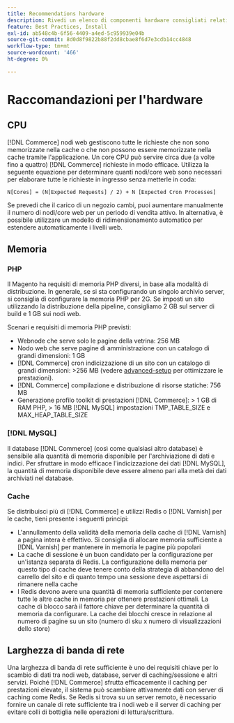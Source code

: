 ```yaml
---
title: Recommendations hardware
description: Rivedi un elenco di componenti hardware consigliati relativi alle prestazioni ottimali delle implementazioni Adobe Commerce.
feature: Best Practices, Install
exl-id: ab548c4b-6f56-4409-a4ed-5c959939e04b
source-git-commit: 8d0d8f9822b88f2dd8cbae8f6d7e3cdb14cc4848
workflow-type: tm+mt
source-wordcount: '466'
ht-degree: 0%

---
```


# Raccomandazioni per l&#39;hardware

## CPU

[!DNL Commerce] nodi web gestiscono tutte le richieste che non sono memorizzate nella cache o che non possono essere memorizzate nella cache tramite l&#39;applicazione. Un core CPU può servire circa due (a volte fino a quattro) [!DNL Commerce] richieste in modo efficace. Utilizza la seguente equazione per determinare quanti nodi/core web sono necessari per elaborare tutte le richieste in ingresso senza metterle in coda:

```
N[Cores] = (N[Expected Requests] / 2) + N [Expected Cron Processes]
```

Se prevedi che il carico di un negozio cambi, puoi aumentare manualmente il numero di nodi/core web per un periodo di vendita attivo. In alternativa, è possibile utilizzare un modello di ridimensionamento automatico per estendere automaticamente i livelli web.

## Memoria

### PHP

Il Magento ha requisiti di memoria PHP diversi, in base alla modalità di distribuzione.  In generale, se si sta configurando un singolo archivio server, si consiglia di configurare la memoria PHP per 2G.  Se imposti un sito utilizzando la distribuzione della pipeline, consigliamo 2 GB sul server di build e 1 GB sui nodi web.

Scenari e requisiti di memoria PHP previsti:

* Webnode che serve solo le pagine della vetrina: 256 MB
* Nodo web che serve pagine di amministrazione con un catalogo di grandi dimensioni: 1 GB
* [!DNL Commerce] cron indicizzazione di un sito con un catalogo di grandi dimensioni: >256 MB (vedere [advanced-setup](../performance/advanced-setup.md) per ottimizzare le prestazioni).
* [!DNL Commerce] compilazione e distribuzione di risorse statiche: 756 MB
* Generazione profilo toolkit di prestazioni [!DNL Commerce]: > 1 GB di RAM PHP, > 16 MB [!DNL MySQL] impostazioni TMP_TABLE_SIZE e MAX_HEAP_TABLE_SIZE

### [!DNL MySQL]

Il database [!DNL Commerce] (così come qualsiasi altro database) è sensibile alla quantità di memoria disponibile per l&#39;archiviazione di dati e indici. Per sfruttare in modo efficace l&#39;indicizzazione dei dati [!DNL MySQL], la quantità di memoria disponibile deve essere almeno pari alla metà dei dati archiviati nel database.

### Cache

Se distribuisci più di [!DNL Commerce] e utilizzi Redis o [!DNL Varnish] per le cache, tieni presente i seguenti principi:

* L&#39;annullamento della validità della memoria della cache di [!DNL Varnish] a pagina intera è effettivo. Si consiglia di allocare memoria sufficiente a [!DNL Varnish] per mantenere in memoria le pagine più popolari
* La cache di sessione è un buon candidato per la configurazione per un&#39;istanza separata di Redis.  La configurazione della memoria per questo tipo di cache deve tenere conto della strategia di abbandono del carrello del sito e di quanto tempo una sessione deve aspettarsi di rimanere nella cache
* I Redis devono avere una quantità di memoria sufficiente per contenere tutte le altre cache in memoria per ottenere prestazioni ottimali.  La cache di blocco sarà il fattore chiave per determinare la quantità di memoria da configurare.  La cache dei blocchi cresce in relazione al numero di pagine su un sito (numero di sku x numero di visualizzazioni dello store)

## Larghezza di banda di rete

Una larghezza di banda di rete sufficiente è uno dei requisiti chiave per lo scambio di dati tra nodi web, database, server di caching/sessione e altri servizi. Poiché [!DNL Commerce] sfrutta efficacemente il caching per prestazioni elevate, il sistema può scambiare attivamente dati con server di caching come Redis. Se Redis si trova su un server remoto, è necessario fornire un canale di rete sufficiente tra i nodi web e il server di caching per evitare colli di bottiglia nelle operazioni di lettura/scrittura.

